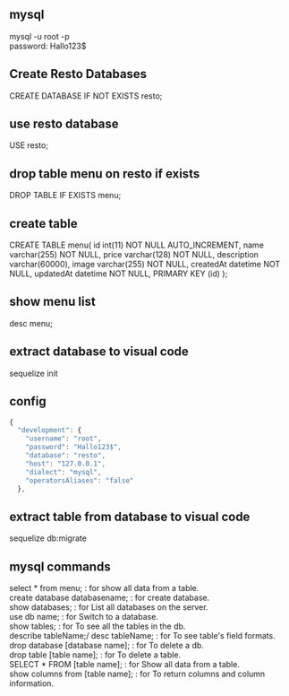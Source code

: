 ## mysql
mysql -u root -p <br>
password: Hallo123$
## Create Resto Databases
CREATE DATABASE IF NOT EXISTS resto; <br>
## use resto database
USE resto; <br>
## drop table menu on resto if exists
DROP TABLE IF EXISTS menu; <br>
## create table
CREATE TABLE menu( id int(11) NOT NULL AUTO_INCREMENT, name varchar(255) NOT NULL, price varchar(128) NOT NULL, description varchar(60000), image varchar(255) NOT NULL, createdAt datetime NOT NULL, updatedAt datetime NOT NULL, PRIMARY KEY (id) );
## show menu list
desc menu;
## extract database to visual code
sequelize init <br>
## config
```javascript
{
  "development": {
    "username": "root",
    "password": "Hallo123$",
    "database": "resto",
    "host": "127.0.0.1",
    "dialect": "mysql",
    "operatorsAliases": "false"
  },
```
## extract table from database to visual code
sequelize db:migrate
## mysql commands
select * from menu; : for show all data from a table. <br>
create database databasename; : for create database. <br>
show databases; : for List all databases on the server. <br>
use db name; : for Switch to a database. <br>
show tables; : for To see all the tables in the db. <br>
describe tableName;/ desc tableName; : for To see table's field formats. <br>
drop database [database name]; : for To delete a db. <br>
drop table [table name]; : for To delete a table. <br>
SELECT * FROM [table name]; : for Show all data from a table. <br>
show columns from [table name]; : for To return columns and column information. <br>